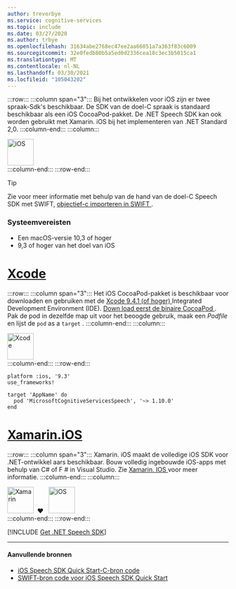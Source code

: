 ```yaml
---
author: trevorbye
ms.service: cognitive-services
ms.topic: include
ms.date: 03/27/2020
ms.author: trbye
ms.openlocfilehash: 31634abe2768ec47ee2aa66051a7a363f83c6009
ms.sourcegitcommit: 32e0fedb80b5a5ed0d2336cea18c3ec3b5015ca1
ms.translationtype: MT
ms.contentlocale: nl-NL
ms.lasthandoff: 03/30/2021
ms.locfileid: "105043202"
---
```

:::row:::
    :::column span="3":::
        Bij het ontwikkelen voor iOS zijn er twee spraak-Sdk's beschikbaar. De SDK van de doel-C spraak is standaard beschikbaar als een iOS CocoaPod-pakket. De .NET Speech SDK kan ook worden gebruikt met Xamarin. iOS bij het implementeren van .NET Standard 2,0.
    :::column-end:::
    :::column:::
        <br>
        <div class="icon is-large">
            <img alt="iOS" src="https://docs.microsoft.com/media/logos/logo_ios.svg" width="60px">
        </div>
    :::column-end:::
:::row-end:::

> [!TIP]
> Zie voor meer informatie met behulp van de hand van de doel-C Speech SDK met SWIFT, <a href="https://developer.apple.com/documentation/swift/imported_c_and_objective-c_apis/importing_objective-c_into_swift" target="_blank">objectief-c importeren in SWIFT </a>.

### <a name="system-requirements"></a>Systeemvereisten

- Een macOS-versie 10,3 of hoger
- 9,3 of hoger van het doel van iOS

# <a name="xcode"></a>[Xcode](#tab/ios-xcode)

:::row:::
    :::column span="3":::
        Het iOS CocoaPod-pakket is beschikbaar voor downloaden en gebruiken met de <a href="https://apps.apple.com/us/app/xcode/id497799835" target="_blank">Xcode 9.4.1 (of hoger) </a> Integrated Development Environment (IDE). <a href="https://aka.ms/csspeech/iosbinary" target="_blank">Down load eerst de binaire CocoaPod </a>. Pak de pod in dezelfde map uit voor het beoogde gebruik, maak een *Podfile* en lijst de `pod` as a `target` .
    :::column-end:::
    :::column:::
        <br>
        <div class="icon is-large">
            <img alt="Xcode" src="https://docs.microsoft.com/media/logos/logo_xcode.svg" width="60px">
        </div>
    :::column-end:::
:::row-end:::

```
platform :ios, '9.3'
use_frameworks!

target 'AppName' do
  pod 'MicrosoftCognitiveServicesSpeech', '~> 1.10.0'
end
```

# <a name="xamarinios"></a>[Xamarin.iOS](#tab/ios-xamarin)

:::row:::
    :::column span="3":::
        Xamarin. iOS maakt de volledige iOS SDK voor .NET-ontwikkel aars beschikbaar. Bouw volledig ingebouwde iOS-apps met behulp van C# of F # in Visual Studio. Zie <a href="/xamarin/ios/" target="_blank">Xamarin. IOS </a>voor meer informatie.
    :::column-end:::
    :::column:::
        <br>
        <div class="icon is-large">
            <img alt="Xamarin" src="https://docs.microsoft.com/media/logos/logo_xamarin.svg" width="60px">
            &nbsp;❤️ &nbsp;        <img alt="iOS" src="https://docs.microsoft.com/media/logos/logo_ios.svg" width="60px">
        </div>
    :::column-end:::
:::row-end:::

[!INCLUDE [Get .NET Speech SDK](get-speech-sdk-dotnet.md)]

---

#### <a name="additional-resources"></a>Aanvullende bronnen

- <a href="https://github.com/Azure-Samples/cognitive-services-speech-sdk/tree/master/quickstart/objectivec/ios" target="_blank">iOS Speech SDK Quick Start-C-bron code </a>
- <a href="https://github.com/Azure-Samples/cognitive-services-speech-sdk/tree/master/quickstart/swift/ios" target="_blank">SWIFT-bron code voor iOS Speech SDK Quick Start </a>